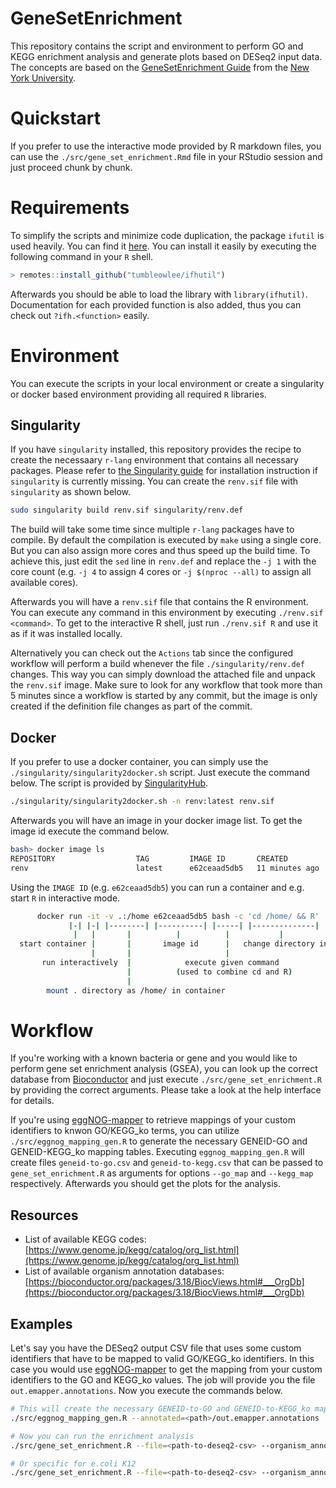 # GeneSetEnrichment

This repository contains the script and environment to perform GO and KEGG enrichment analysis and generate plots based on DESeq2 input data. The concepts are based on the [GeneSetEnrichment Guide](https://learn.gencore.bio.nyu.edu/rna-seq-analysis/gene-set-enrichment-analysis/) from the [New York University](https://www.nyu.edu/).

# Quickstart

If you prefer to use the interactive mode provided by R markdown files, you can use the `./src/gene_set_enrichment.Rmd` file in your RStudio session and just proceed chunk by chunk.

# Requirements

To simplify the scripts and minimize code duplication, the package `ifutil` is used heavily. You can find it [here](https://github.com/tumbleowlee/ifutil). You can install it easily by executing the following command in your `R` shell.

```R
> remotes::install_github("tumbleowlee/ifhutil")
```

Afterwards you should be able to load the library with `library(ifhutil)`. Documentation for each provided function is also added, thus you can check out `?ifh.<function>` easily.

# Environment

You can execute the scripts in your local environment or create a singularity or docker based environment providing all required `R` libraries.

## Singularity

If you have `singularity` installed, this repository provides the recipe to create the necessaary `r-lang` environment that contains all necessary packages. Please refer to [the Singularity guide](https://docs.sylabs.io/guides/2.6/user-guide/installation.html) for installation instruction if `singularity` is currently missing. You can create the `renv.sif` file with `singularity` as shown below.

```bash
sudo singularity build renv.sif singularity/renv.def
```

The build will take some time since multiple `r-lang` packages have to compile. By default the compilation is executed by `make` using a single core. But you can also assign more cores and thus speed up the build time. To achieve this, just edit the `sed` line in `renv.def` and replace the `-j 1` with the core count (e.g. `-j 4` to assign 4 cores or `-j $(nproc --all)` to assign all available cores).

Afterwards you will have a `renv.sif` file that contains the R environment. You can execute any command in this environment by executing `./renv.sif <command>`. To get to the interactive R shell, just run `./renv.sif R` and use it as if it was installed locally.

Alternatively you can check out the `Actions` tab since the configured workflow will perform a build whenever the file `./singularity/renv.def` changes. This way you can simply download the attached file and unpack the `renv.sif` image. Make sure to look for any workflow that took more than 5 minutes since a workflow is started by any commit, but the image is only created if the definition file changes as part of the commit.

## Docker

If you prefer to use a docker container, you can simply use the `./singularity/singularity2docker.sh` script. Just execute the command below. The script is provided by [SingularityHub](https://github.com/singularityhub/singularity2docker).

```bash
./singularity/singularity2docker.sh -n renv:latest renv.sif
```

Afterwards you will have an image in your docker image list. To get the image id execute the command below.

```bash
bash> docker image ls
REPOSITORY                  TAG         IMAGE ID       CREATED          SIZE
renv                        latest      e62ceaad5db5   11 minutes ago   2.3GB
```

Using the `IMAGE ID` (e.g. `e62ceaad5db5`) you can run a container and e.g. start `R` in interactive mode.

```bash
      docker run -it -v .:/home e62ceaad5db5 bash -c 'cd /home/ && R'
             |-| |-| |--------| |----------| |-----| |--------------|
              |   |       |          |          |           |
  start container |       |       image id      |   change directory into /home/ and run R
                  |       |                     |
       run interactively  |            execute given command
                          |          (used to combine cd and R)
                          |
        mount . directory as /home/ in container
```

# Workflow

If you're working with a known bacteria or gene and you would like to perform gene set enrichment analysis (GSEA), you can look up the correct database from [Bioconductor](https://bioconductor.org/packages/release/BiocViews.html#___OrgDb) and just execute `./src/gene_set_enrichment.R` by providing the correct arguments. Please take a look at the help interface for details.

If you're using [eggNOG-mapper](http://eggnog-mapper.embl.de/) to retrieve mappings of your custom identifiers to knwon GO/KEGG_ko terms, you can utilize `./src/eggnog_mapping_gen.R` to generate the necessary GENEID-GO and GENEID-KEGG_ko mapping tables. Executing `eggnog_mapping_gen.R` will create files `geneid-to-go.csv` and `geneid-to-kegg.csv` that can be passed to `gene_set_enrichment.R` as arguments for options `--go_map` and `--kegg_map` respectively. Afterwards you should get the plots for the analysis.

## Resources

* List of available KEGG codes: [https://www.genome.jp/kegg/catalog/org_list.html](https://www.genome.jp/kegg/catalog/org_list.html)
* List of available organism annotation databases: [https://bioconductor.org/packages/3.18/BiocViews.html#___OrgDb](https://bioconductor.org/packages/3.18/BiocViews.html#___OrgDb)

## Examples

Let's say you have the DESeq2 output CSV file that uses some custom identifiers that have to be mapped to valid GO/KEGG_ko identifiers. In this case you would use [eggNOG-mapper](http://eggnog-mapper.embl.de/) to get the mapping from your custom identifiers to the GO and KEGG_ko values. The job will provide you the file `out.emapper.annotations`. Now you execute the commands below.

```bash
# This will create the necessary GENEID-to-GO and GENEID-to-KEGG_ko mapping tables
./src/eggnog_mapping_gen.R --annotated=<path>/out.emapper.annotations

# Now you can run the enrichment analysis
./src/gene_set_enrichment.R --file=<path-to-deseq2-csv> --organism_annotation=<annotationdb> --go_map=geneid-to-go.csv --kegg_map=geneid-to-kegg.csv --keg_keytype=kegg --keg_code=<kegg-code> --keytype=GO

# Or specific for e.coli K12
./src/gene_set_enrichment.R --file=<path-to-deseq2-csv> --organism_annotation=org.EcK12.eg.db --go_map=geneid-to-go.csv --kegg_map=geneid-to-kegg.csv --keg_keytype=kegg --keg_code=ecok --keytype=GO
```

